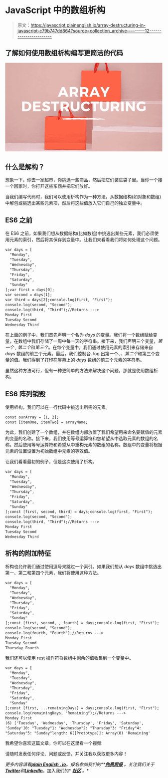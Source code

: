 # JavaScript 中的数组析构

> 原文：<https://javascript.plainenglish.io/array-destructuring-in-javascript-c79b747dd864?source=collection_archive---------12----------------------->

## 了解如何使用数组析构编写更简洁的代码

![](img/aca2540ac494313636d7fe1f06b2f521.png)

## 什么是解构？

想象一下，你去一家超市，你挑选一些商品，然后把它们装进袋子里。当你一个接一个回家时，你打开这些东西并把它们放好。

当我们编写代码时，我们可以使用析构作为一种方法，从数据结构(如对象和数组)中解包或挑选出某些元素项，然后将这些值放入它们自己的独立变量中。

## ES6 之前

在 ES6 之前，如果我们想从数据结构(比如数组)中挑选出某些元素，我们必须使用元素的索引，然后将其保存到变量中。让我们来看看我们将如何处理这个问题。

```
var days = [
  "Monday",
  "Tuesday",
  "Wednesday",
  "Thursday",
  "Friday",
  "Saturday",
  "Sunday"
];var first = days[0];
var second = days[1];
var third = days[2];console.log(first, "First");
console.log(second, "Second");
console.log(third, "Third");//Returns --->
Monday First
Tuesday Second
Wednesday Third
```

在上面的例子中，我们首先声明一个名为 *days* 的变量。我们将一个数组赋给变量，在数组中我们存储了一周中每一天的字符串。接下来，我们声明三个变量，*第一个* , *第二个*和*第三个*。在每个变量中，我们通过使用元素的索引来存储来自 *days* 数组的前三个元素。最后，我们控制台. log 出第一个、*、第二个*和第三个变量的值。我们得到了打印在屏幕上的 *days* 数组的前三个元素的字符串。

虽然这种方法可行，但有一种更简单的方法来解决这个问题，那就是使用数组析构。

## ES6 阵列销毁

使用析构，我们可以在一行代码中挑选出所需的元素。

```
const ourArray = [1, 2];
const [itemOne, itemTwo] = arrayName;
```

为此，我们创建了一个数组，并在数组内部放置了我们希望用来命名要赋值的元素的变量的名称。接下来，我们使用等号运算符和您希望从中选取元素的数组的名称。然后使用等号运算符和希望从中重构元素的数组的名称。数组中的变量将根据元素的位置设置为初始数组中元素的等效值。

让我们看看最初的例子，但是这次使用了析构。

```
var days = [
  "Monday",
  "Tuesday",
  "Wednesday",
  "Thursday",
  "Friday",
  "Saturday",
  "Sunday"
];const [first, second, third] = days;console.log(first, "First");
console.log(second, "Second");
console.log(third, "Third");//Returns --->
Monday First
Tuesday Second
Wednesday Third
```

## 析构的附加特征

析构也允许我们通过使用逗号来跳过一个索引。如果我们想从 *days* 数组中挑选出第一、第二和第四个元素，我们将使用这种方法。

```
var days = [
  "Monday",
  "Tuesday",
  "Wednesday",
  "Thursday",
  "Friday",
  "Saturday",
  "Sunday"
];const [first, second, , fourth] = days;console.log(first, "First");
console.log(second, "Second");
console.log(fourth, "Fourth");//Returns --->
Monday First
Tuesday Second
Thursday Fourth
```

我们还可以使用 rest 操作符将数组中剩余的值收集到一个变量中。

```
var days = [
  "Monday",
  "Tuesday",
  "Wednesday",
  "Thursday",
  "Friday",
  "Saturday",
  "Sunday"
];const [first, ...remainingDays] = days;console.log(first, "First");
console.log(remainingDays, "Remaining");//Returns --->
Monday First
(6) ['Tuesday', 'Wednesday', 'Thursday', 'Friday', 'Saturday', 'Sunday']0: "Tuesday"1: "Wednesday"2: "Thursday"3: "Friday"4: "Saturday"5: "Sunday"length: 6[[Prototype]]: Array(0) 'Remaining'
```

我希望你喜欢这篇文章，你可以在这里看一个视频:

请随时发表任何评论、问题或反馈，并关注我以获取更多内容！

*更多内容请看*[***plain English . io***](https://plainenglish.io/)*。报名参加我们的**[***免费周报***](http://newsletter.plainenglish.io/) *。关注我们关于*[***Twitter***](https://twitter.com/inPlainEngHQ)*和*[***LinkedIn***](https://www.linkedin.com/company/inplainenglish/)*。加入我们的* [***社区***](https://discord.gg/GtDtUAvyhW) *。**